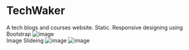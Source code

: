# TechWaker
A tech blogs and courses website. Static. Responsive designing using Bootstrap
![image](https://user-images.githubusercontent.com/63139488/128587456-92e54266-6cef-47b0-b21c-6c89d79e9b8d.png)
<br>Image Slideing
![image](https://user-images.githubusercontent.com/63139488/128587493-36e4622c-52cf-4c3c-9b48-743a0e049610.png)
![image](https://user-images.githubusercontent.com/63139488/128587522-f60033cc-b384-40e6-83d7-71c861885e54.png)


